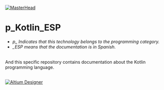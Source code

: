 [![MasterHead](http://dicer0.com/wp-content/uploads/2023/09/Kotlin-di_cer0-Banner.png)](https://dicer0.com/#skills)
# p_Kotlin_ESP
<h6 align="justify">
  <ul>
    <li>p_ Indicates that this technology belongs to the programming category.</li>
    <li>_ESP means that the documentation is in Spanish.</li>
  </ul>
</h6>
And this specific repository contains documentation about the Kotlin programming language.</h6>
&nbsp;
<br/>
&nbsp;

[![Altium Designer](http://dicer0.com/wp-content/uploads/2023/11/p_Kotlin.png)](https://dicer0.com/#skills)
